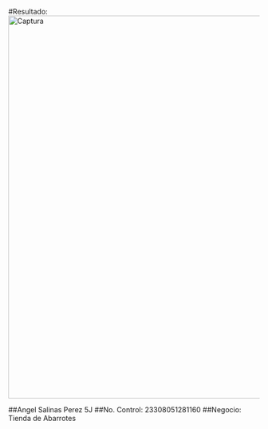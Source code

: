 #Resultado:
<img width="1366" height="768" alt="Captura" src="https://github.com/user-attachments/assets/2b81b175-3e57-4e1d-8f26-f5d158a7e063" />

##Angel Salinas Perez 5J
##No. Control: 23308051281160
##Negocio: Tienda de Abarrotes
